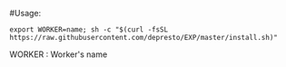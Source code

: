 #Usage:

```shell
export WORKER=name; sh -c "$(curl -fsSL https://raw.githubusercontent.com/depresto/EXP/master/install.sh)"
```

WORKER : Worker's name
